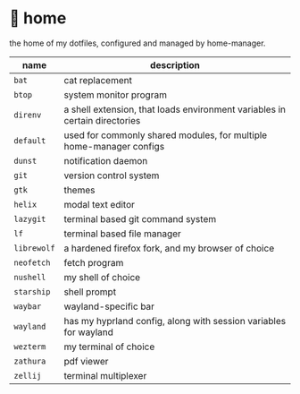 # :house_with_garden: home

the home of my dotfiles, configured and managed by home-manager.

name            | description
--------------- | -----------
`bat`           | cat replacement
`btop`          | system monitor program
`direnv`        | a shell extension, that loads environment variables in certain directories
`default`       | used for commonly shared modules, for multiple home-manager configs
`dunst`         | notification daemon
`git`           | version control system
`gtk`           | themes
`helix`         | modal text editor
`lazygit`       | terminal based git command system
`lf`            | terminal based file manager
`librewolf`     | a hardened firefox fork, and my browser of choice
`neofetch`      | fetch program
`nushell`       | my shell of choice
`starship`      | shell prompt
`waybar`        | wayland-specific bar
`wayland`       | has my hyprland config, along with session variables for wayland
`wezterm`       | my terminal of choice
`zathura`       | pdf viewer
`zellij`        | terminal multiplexer